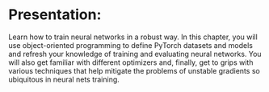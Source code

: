 # Presentation:

Learn how to train neural networks in a robust way. In this chapter, you will use object-oriented programming to define PyTorch datasets and models and refresh your knowledge of training and evaluating neural networks. You will also get familiar with different optimizers and, finally, get to grips with various techniques that help mitigate the problems of unstable gradients so ubiquitous in neural nets training.
